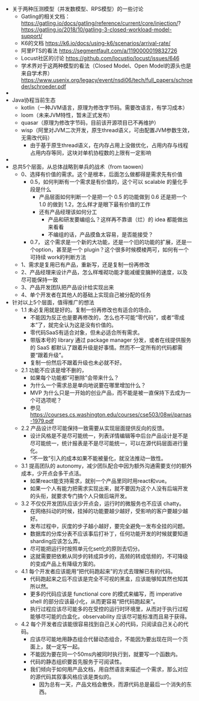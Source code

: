 - 关于两种压测模型（并发数模型、RPS模型）的一些讨论
	- Gatling的相关文档：
	  https://gatling.io/docs/gatling/reference/current/core/injection/?
	  https://gatling.io/2018/10/gatling-3-closed-workload-model-support/
	- K6的文档
	  https://k6.io/docs/using-k6/scenarios/arrival-rate/
	- 阿里PTS的看法
	  https://segmentfault.com/a/1190000019832726
	- Locust社区的讨论
	  https://github.com/locustio/locust/issues/646
	- 学术界对于这两种模型的看法（Closed Model、Open Model的源头也是来自学术界）
	  https://www.usenix.org/legacy/event/nsdi06/tech/full_papers/schroeder/schroeder.pdf
-
- Java协程当前生态
	- kotlin（一种JVM语言，原理为修改字节码。需要改语言，有学习成本）
	- loom（未来JVM特性，暂未正式发布）
	- quasar（原理为修改字节码，目前该开源项目已不再维护）
	- wisp（阿里对JVM二次开发，原生thread语义，可由配置JVM参数生效，无需改代码）
		- 由于基于原生thread语义，在内存占用上没做优化，占用内存与线程占用内存等同，这块对单机协程数的上限有一定影响
-
- 总共5个层面，从总体战略到单兵的战术（from taowen）
	- 0、选择有价值的需求。这个是根本，后面怎么做都得是需求先有价值
		- 0.5，如何判断有一个需求是有价值的，这个可以 scalable 的量化手段是什么
			- 产品层面如何判断一个是把一个 0.5 的功能做到 0.6 还是把一个 1.0 的做到 1.2，怎么样才是眼下最有价值的工作
			- 还有产品经理该如何分工
				- 产品和研发要编组么？这样再不靠谱（烂）的 idea 都能做出来看看
				- 不编组的话，产品摸鱼太容易，是否能接受？
		- 0.7， 这个需求是一个新的大功能，还是一个旧的功能的扩展，还是一个option，甚至是一个 plugin？这个很多时候模棱两可，如何有一个可持续 work的判断方法
	- 1、需求是复用已有产品，重新写，还是复制一份再修改
	- 2、产品经理来设计产品，怎么样堆砌功能才能减缓变臃肿的速度，以及尽可能保持一致
	- 3、产品开发团队把产品设计给实现出来
	- 4、单个开发者在其他人的基础上实现自己被分配的任务
- 针对以上5个层面，值得推广的想法
	- 1.1 未必复用就是好的。复制一份再修改也有适合的场合。
		- 不能因为反正也是要再修改的，怎么也不可能“零代码”，或者“零成本”了，就完全认为这是没有价值的。
		- 零代码SaaS有适合对象，但未必适合所有需求。
		- 带版本号的 library 通过 package manager 分发，或者在线提供服务的 SaaS 都默认了跟着升级是好事情。然而不一定所有的代码都需要“跟着升级”。
		- 复制一份然后不跟着升级也未必就不好。
	- 2.1 功能不应该是增不删的，
		- 如果每个功能都“可删除”会带来什么？
		- 为什么一个需求总是单向地说要在哪里增加什么？
		- MVP 为什么只是一开始的创业产品，而不能是被一直保持下去成为一个可选项呢？
		- 参见 https://courses.cs.washington.edu/courses/cse503/08wi/parnas-1979.pdf
	- 2.2 产品设计尽可能保持一致需要从实现层面提供反向的反馈。
		- 设计风格是不是尽可能统一，列表详情编辑等中后台产品设计是不是尽可能统一，统计报表是不是尽可能统一，可以在源代码层面进行量化。
		- “不一致”引入的成本如果不能被量化，就没法推动一致性。
	- 3.1 提高团队的 autonomy，减少团队配合中因为额外沟通需要支付的额外成本，少开点会多干点活。
		- 如果react能支持需求，就别一个产品里同时用react和vue。
		- 如果一个人有能力把需求实现出来，就不要因为这个人没有后端开发的头衔，就要求专门搞个人只做后端开发。
	- 3.2 不仅仅开发团队应该少开点会，运行时的微服务也不应该 chatty。
		- 在网络抖动的时候，挂掉的功能要越少越好，受影响的客户要越少越好。
		- 发布过程中，灰度的步子越小越好，要完全避免一发布全挂的问题。
		- 数据库的分库分表不应该事后打补丁，任何功能开发的时候就要知道sharding应该怎么弄。
		- 尽可能把运行时按照单元化set化的原则去切分。
		- 这就需要把依赖从同步的转成异步的，高频的转成低频的，不可降级的变成产品上有降级方案的。
	- 4.1 每个开发者应该能用“把代码跑起来”的方式去理解已有的代码。
		- 代码跑起来之后不应该是完全不可视的黑盒，应该能够知其然也知其所以然。
		- 更多的代码应该是 functional core 的模式来编写，而 imperative shell 的部分应该最小化，从而更容易“把代码跑起来”。
		- 执行过程应该尽可能多的在受控的运行时环境里，从而对于执行过程能够尽可能的白盒化，observability 应该尽可能标准而且易于获得。
	- 4.2 每个开发者应该能很容易找到自己关心的代码，只阅读自己关心的代码。
		- 应该尽可能地用静态组合代替动态组合，不能因为要出现在同一个页面上，就一定写一起。
		- 不能因为要在同一个50ms内被同时执行到，就要写一个函数内。
		- 代码的静态组织要首先服务于可阅读性。
		- 我们倾向于如何用产品文档，用自然语言来描述一个需求，那么对应的源代码其叙事风格应该是类似的。
			- 因为总有一天，产品文档会散佚，而源代码总是最后一个消失的东西。